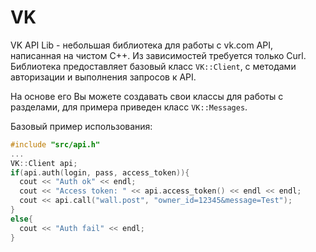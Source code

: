 # VK
VK API Lib - небольшая библиотека для работы с vk.com API, написанная на чистом C++. Из зависимостей требуется только Curl.
Библиотека предоставляет базовый класс `VK::Client`, с методами авторизации и выполнения запросов к API.

На основе его Вы можете создавать свои классы для работы с разделами, для примера приведен класс `VK::Messages`.

Базовый пример использования:
```cpp
#include "src/api.h"
...
VK::Client api;
if(api.auth(login, pass, access_token)){
  cout << "Auth ok" << endl;
  cout << "Access token: " << api.access_token() << endl << endl;  
  cout << api.call("wall.post", "owner_id=12345&message=Test");
}
else{
  cout << "Auth fail" << endl;
}
```

